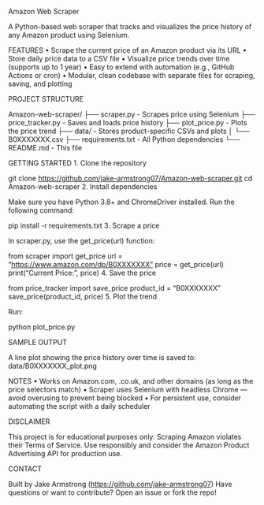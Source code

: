 Amazon Web Scraper

A Python-based web scraper that tracks and visualizes the price history of any Amazon product using Selenium.

FEATURES
	•	Scrape the current price of an Amazon product via its URL
	•	Store daily price data to a CSV file
	•	Visualize price trends over time (supports up to 1 year)
	•	Easy to extend with automation (e.g., GitHub Actions or cron)
	•	Modular, clean codebase with separate files for scraping, saving, and plotting

PROJECT STRUCTURE

Amazon-web-scraper/
├── scraper.py            - Scrapes price using Selenium
├── price_tracker.py      - Saves and loads price history
├── plot_price.py         - Plots the price trend
├── data/                 - Stores product-specific CSVs and plots
│   └── B0XXXXXXX.csv
├── requirements.txt      - All Python dependencies
└── README.md             - This file

GETTING STARTED
	1.	Clone the repository

git clone https://github.com/jake-armstrong07/Amazon-web-scraper.git
cd Amazon-web-scraper
	2.	Install dependencies

Make sure you have Python 3.8+ and ChromeDriver installed.
Run the following command:

pip install -r requirements.txt
	3.	Scrape a price

In scraper.py, use the get_price(url) function:

from scraper import get_price
url = “https://www.amazon.com/dp/B0XXXXXXX”
price = get_price(url)
print(“Current Price:”, price)
	4.	Save the price

from price_tracker import save_price
product_id = “B0XXXXXXX”
save_price(product_id, price)
	5.	Plot the trend

Run:

python plot_price.py

SAMPLE OUTPUT

A line plot showing the price history over time is saved to:
data/B0XXXXXXX_plot.png

NOTES
	•	Works on Amazon.com, .co.uk, and other domains (as long as the price selectors match)
	•	Scraper uses Selenium with headless Chrome — avoid overusing to prevent being blocked
	•	For persistent use, consider automating the script with a daily scheduler

DISCLAIMER

This project is for educational purposes only. Scraping Amazon violates their Terms of Service. Use responsibly and consider the Amazon Product Advertising API for production use.

CONTACT

Built by Jake Armstrong (https://github.com/jake-armstrong07)
Have questions or want to contribute? Open an issue or fork the repo!
